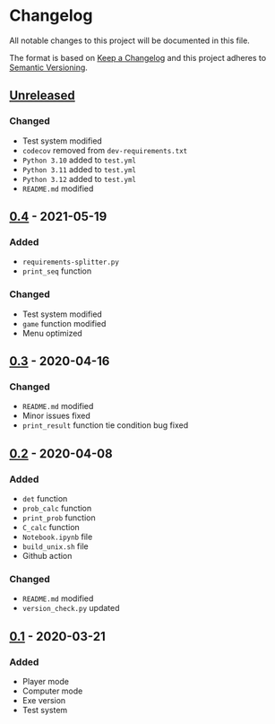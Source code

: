 # Changelog
All notable changes to this project will be documented in this file.

The format is based on [Keep a Changelog](http://keepachangelog.com/en/1.0.0/)
and this project adheres to [Semantic Versioning](http://semver.org/spec/v2.0.0.html).

## [Unreleased]
### Changed
- Test system modified
- `codecov` removed from `dev-requirements.txt`
- `Python 3.10` added to `test.yml`
- `Python 3.11` added to `test.yml`
- `Python 3.12` added to `test.yml`
- `README.md` modified
## [0.4] - 2021-05-19
### Added
- `requirements-splitter.py`
- `print_seq` function
### Changed
- Test system modified
- `game` function modified
- Menu optimized
## [0.3] - 2020-04-16
### Changed
- `README.md` modified
- Minor issues fixed
- `print_result` function tie condition bug fixed
## [0.2] - 2020-04-08
### Added
- `det` function
- `prob_calc` function
- `print_prob` function
- `C_calc` function
- `Notebook.ipynb` file
- `build_unix.sh` file
- Github action
### Changed
- `README.md` modified
- `version_check.py` updated
## [0.1] - 2020-03-21
### Added
- Player mode
- Computer mode
- Exe version
- Test system

[Unreleased]: https://github.com/sepandhaghighi/penney/compare/v0.4...dev
[0.4]: https://github.com/sepandhaghighi/penney/compare/v0.3...v0.4
[0.3]: https://github.com/sepandhaghighi/penney/compare/v0.2...v0.3
[0.2]: https://github.com/sepandhaghighi/penney/compare/v0.1...v0.2
[0.1]: https://github.com/sepandhaghighi/penney/compare/9c95239...v0.1



